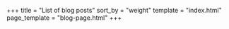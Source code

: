 +++
title = "List of blog posts"
sort_by = "weight"
template = "index.html"
page_template = "blog-page.html"
+++

